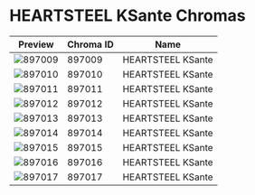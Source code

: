 # HEARTSTEEL KSante Chromas



| Preview | Chroma ID | Name |
|---------|-----------|------|
| ![897009](https://raw.communitydragon.org/latest/plugins/rcp-be-lol-game-data/global/default/v1/champion-chroma-images/897/897009.png) | 897009 | HEARTSTEEL KSante |
| ![897010](https://raw.communitydragon.org/latest/plugins/rcp-be-lol-game-data/global/default/v1/champion-chroma-images/897/897010.png) | 897010 | HEARTSTEEL KSante |
| ![897011](https://raw.communitydragon.org/latest/plugins/rcp-be-lol-game-data/global/default/v1/champion-chroma-images/897/897011.png) | 897011 | HEARTSTEEL KSante |
| ![897012](https://raw.communitydragon.org/latest/plugins/rcp-be-lol-game-data/global/default/v1/champion-chroma-images/897/897012.png) | 897012 | HEARTSTEEL KSante |
| ![897013](https://raw.communitydragon.org/latest/plugins/rcp-be-lol-game-data/global/default/v1/champion-chroma-images/897/897013.png) | 897013 | HEARTSTEEL KSante |
| ![897014](https://raw.communitydragon.org/latest/plugins/rcp-be-lol-game-data/global/default/v1/champion-chroma-images/897/897014.png) | 897014 | HEARTSTEEL KSante |
| ![897015](https://raw.communitydragon.org/latest/plugins/rcp-be-lol-game-data/global/default/v1/champion-chroma-images/897/897015.png) | 897015 | HEARTSTEEL KSante |
| ![897016](https://raw.communitydragon.org/latest/plugins/rcp-be-lol-game-data/global/default/v1/champion-chroma-images/897/897016.png) | 897016 | HEARTSTEEL KSante |
| ![897017](https://raw.communitydragon.org/latest/plugins/rcp-be-lol-game-data/global/default/v1/champion-chroma-images/897/897017.png) | 897017 | HEARTSTEEL KSante |